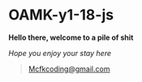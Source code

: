 # OAMK-y1-18-js

**Hello there, welcome to a pile of shit**


_Hope you enjoy your stay here_

>Mcfkcoding@gmail.com
